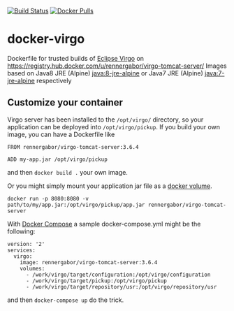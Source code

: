 [![Build Status](https://travis-ci.org/rennergabor/virgo-tomcat-server.svg?branch=master)](https://travis-ci.org/rennergabor/virgo-tomcat-server)
[![Docker Pulls](https://img.shields.io/docker/pulls/rennergabor/virgo-tomcat-server.svg?maxAge=2592000)](https://hub.docker.com/r/rennergabor/virgo-tomcat-server)

docker-virgo
============

Dockerfile for trusted builds of [Eclipse Virgo](https://eclipse.org/virgo/) on https://registry.hub.docker.com/u/rennergabor/virgo-tomcat-server/
Images based on Java8 JRE (Alpine) [java:8-jre-alpine](https://github.com/docker-library/openjdk/blob/54c64cf47d2b705418feb68b811419a223c5a040/8-jre/alpine/Dockerfile) or Java7 JRE (Alpine) [java:7-jre-alpine](https://github.com/docker-library/openjdk/blob/54c64cf47d2b705418feb68b811419a223c5a040/7-jre/alpine/Dockerfile) respectively

## Customize your container

Virgo server has been installed to the `/opt/virgo/` directory, so your application can be deployed into `/opt/virgo/pickup`. 
If you build your own image, you can have a Dockerfile like
```
FROM rennergabor/virgo-tomcat-server:3.6.4

ADD my-app.jar /opt/virgo/pickup
```

and then `docker build .` your own image.

Or you might simply mount your application jar file as a [docker volume](https://docs.docker.com/engine/tutorials/dockervolumes/#/mount-a-host-file-as-a-data-volume).

	docker run -p 8080:8080 -v path/to/my/app.jar:/opt/virgo/pickup/app.jar rennergabor/virgo-tomcat-server


With [Docker Compose](https://docs.docker.com/compose/) a sample docker-compose.yml might be the following:
```
version: '2'
services:
  virgo:
    image: rennergabor/virgo-tomcat-server:3.6.4
    volumes:
      - /work/virgo/target/configuration:/opt/virgo/configuration
      - /work/virgo/target/pickup:/opt/virgo/pickup
      - /work/virgo/target/repository/usr:/opt/virgo/repository/usr

``` 

 and then `docker-compose up` do the trick. 

